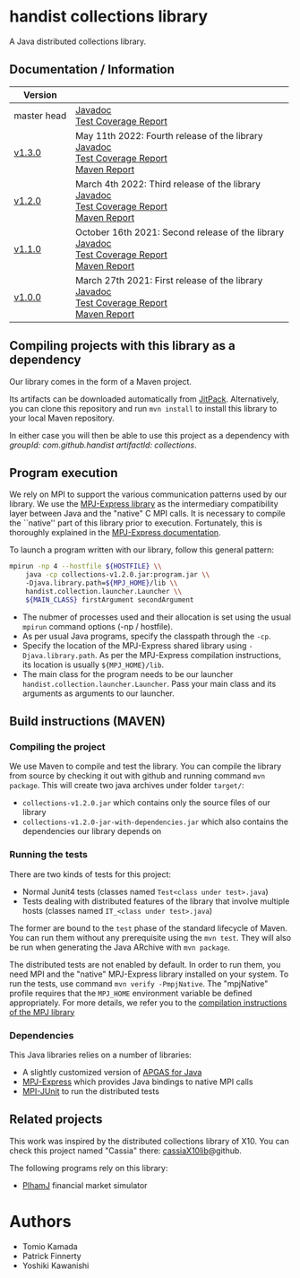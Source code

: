 # handist collections library

A Java distributed collections library.

## Documentation / Information

| Version                                                              |                                                                                                                                                                                   |
|-|-|
| master head                                                          | [Javadoc](master-latest/apidocs/index.html)<br>[Test Coverage Report](master-latest/jacoco/index.html)                                                                            |
| [v1.3.0](https://github.com/handist/collections/releases/tag/v1.3.0) | May 11th 2022: Fourth release of the library<br>[Javadoc](https://handist.github.io/collections/v1.3.0/apidocs/index.html)<br>[Test Coverage Report](https://handist.github.io/collections/v1.3.0/jacoco/index.html)<br>[Maven Report](https://handist.github.io/collections/v1.3.0/index.html)     |
| [v1.2.0](https://github.com/handist/collections/releases/tag/v1.2.0) | March 4th 2022: Third release of the library<br>[Javadoc](https://handist.github.io/collections/v1.2.0/apidocs/index.html)<br>[Test Coverage Report](https://handist.github.io/collections/v1.2.0/jacoco/index.html)<br>[Maven Report](https://handist.github.io/collections/v1.2.0/index.html)     |
| [v1.1.0](https://github.com/handist/collections/releases/tag/v1.1.0) | October 16th 2021: Second release of the library<br>[Javadoc](https://handist.github.io/collections/v1.1.0/apidocs/index.html)<br>[Test Coverage Report](https://handist.github.io/collections/v1.1.0/jacoco/index.html)<br>[Maven Report](https://handist.github.io/collections/v1.1.0/index.html) |
| [v1.0.0](https://github.com/handist/collections/releases/tag/v1.0.0) | March 27th 2021: First release of the library<br>[Javadoc](https://handist.github.io/collections/v1.0.0/apidocs/index.html)<br>[Test Coverage Report](https://handist.github.io/collections/v1.0.0/jacoco/index.html)<br>[Maven Report](https://handist.github.io/collections/v1.0.0/index.html)    |

## Compiling projects with this library as a dependency

Our library comes in the form of a Maven project. 

Its artifacts can be downloaded automatically from [JitPack](https://jitpack.io/#handist/collections).
Alternatively, you can clone this repository and run `mvn install` to install this library to your local Maven repository. 

In either case you will then be able to use this project as a dependency with _groupId: com.github.handist_ _artifactId: collections_. 

## Program execution

We rely on MPI to support the various communication patterns used by our library. 
We use the [MPJ-Express library](http://www.mpjexpress.org/) as the intermediary compatibility layer between Java and the "native" C MPI calls.
It is necessary to compile the ``native'' part of this library prior to execution.
Fortunately, this is thoroughly explained in the [MPJ-Express documentation](http://www.mpjexpress.org/documentation.html).

To launch a program written with our library, follow this general pattern:


```bash
mpirun -np 4 --hostfile ${HOSTFILE} \\ 
	java -cp collections-v1.2.0.jar:program.jar \\
	-Djava.library.path=${MPJ_HOME}/lib \\ 
	handist.collection.launcher.Launcher \\
	${MAIN_CLASS} firstArgument secondArgument
```

- The nubmer of processes used and their allocation is set using the usual `mpirun` command options (-np / hostfile).
- As per usual Java programs, specify the classpath through the `-cp`.
- Specify the location of the MPJ-Express shared library using `-Djava.library.path`. As per the MPJ-Express compilation instructions, its location is usually `${MPJ_HOME}/lib`.
- The main class for the program needs to be our launcher `handist.collection.launcher.Launcher`. Pass your main class and its arguments as arguments to our launcher.

## Build instructions (MAVEN)

### Compiling the project

We use Maven to compile and test the library.
You can compile the library from source by checking it out with github and running command `mvn package`.
This will create two java archives under folder `target/`: 

- `collections-v1.2.0.jar` which contains only the source files of our library
- `collections-v1.2.0-jar-with-dependencies.jar` which also contains the dependencies our library depends on

### Running the tests

There are two kinds of tests for this project:

+ Normal Junit4 tests (classes named `Test<class under test>.java`)
+ Tests dealing with distributed features of the library that involve multiple hosts (classes named `IT_<class under test>.java`)

The former are bound to the `test` phase of the standard lifecycle of Maven.
You can run them without any prerequisite using the `mvn test`.
They will also be run when generating the Java ARchive with `mvn package`.

The distributed tests are not enabled by default.
In order to run them, you need MPI and the "native" MPJ-Express library installed on your system.
To run the tests, use command `mvn verify -PmpjNative`.
The "mpjNative" profile requires that the `MPJ_HOME` environment variable be defined appropriately. 
For more details, we refer you to the [compilation instructions of the MPJ library](http://mpj-express.org/)

### Dependencies

This Java libraries relies on a number of libraries:

+ A slightly customized version of [APGAS for Java](https://github.com/handist/apgas)
+ [MPJ-Express](http://mpj-express.org/) which provides Java bindings to native MPI calls
+ [MPI-JUnit](https://github.com/handist/mpi-junit/) to run the distributed tests

## Related projects

This work was inspired by the distributed collections library of X10. You can check this project named "Cassia" there: [cassiaX10lib](https://github.com/handist/cassiaX10lib)@github.

The following programs rely on this library:
- [PlhamJ](https://github.com/plham/plhamJ) financial market simulator

# Authors
- Tomio Kamada
- Patrick Finnerty
- Yoshiki Kawanishi
